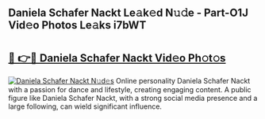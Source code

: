 ## Daniela Schafer Nackt Le𝚊k𝚎d N𝚞𝚍e - Part-O1J Vid𝚎o Photos Le𝚊ks i7bWT

# <h2><a href="http://fb42545.evod.top/?m=Daniela+Schafer+Nackt">🔗 👉🔴 Daniela Schafer Nackt Vid𝚎o Ph𝚘t𝚘s</a></h2>

[![Daniela Schafer Nackt N𝚞d𝚎s](https://i.imgur.com/8V9OHl7.gif)](http://fb42545.evod.top/?m=Daniela+Schafer+Nackt)
Online personality Daniela Schafer Nackt with a passion for dance and lifestyle, creating engaging content. A public figure like Daniela Schafer Nackt, with a strong social media presence and a large following, can wield significant influence. 
